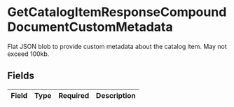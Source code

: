 # GetCatalogItemResponseCompoundDocumentCustomMetadata

Flat JSON blob to provide custom metadata about the catalog item. May not exceed 100kb.


## Fields

| Field       | Type        | Required    | Description |
| ----------- | ----------- | ----------- | ----------- |